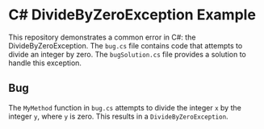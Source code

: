 # C# DivideByZeroException Example

This repository demonstrates a common error in C#: the DivideByZeroException. The `bug.cs` file contains code that attempts to divide an integer by zero. The `bugSolution.cs` file provides a solution to handle this exception.

## Bug
The `MyMethod` function in `bug.cs` attempts to divide the integer `x` by the integer `y`, where `y` is zero. This results in a `DivideByZeroException`.